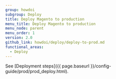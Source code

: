 ```yaml
---
group: howdoi
subgroup: Deploy
title: Deploy Magento to production
menu_title: Deploy Magento to production
menu_node: parent
menu_order: 1
version: 2.0
github_link: howdoi/deploy/deploy-to-prod.md
functional_areas:
  - Deploy
---
```


See [Deployment steps]({{ page.baseurl }}/config-guide/prod/prod_deploy.html).
